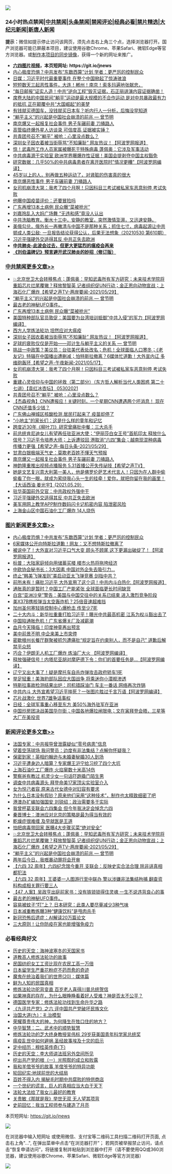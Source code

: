 ![](https://raw.githubusercontent.com/fqnews/bnews/master/64photo/fqnews-qr.jpg)

<div id="tt">
<h3>24小时热点禁闻|<a href="#%E4%B8%AD%E5%85%B1%E7%A6%81%E9%97%BB%E6%9B%B4%E5%A4%9A%E6%96%87%E7%AB%A0">中共禁闻</a>|<a href="#%E5%9B%BE%E7%89%87%E6%96%B0%E9%97%BB%E6%9B%B4%E5%A4%9A%E6%96%87%E7%AB%A0">头条禁闻</a>|<a href="#%E6%96%B0%E9%97%BB%E8%AF%84%E8%AE%BA%E6%9B%B4%E5%A4%9A%E6%96%87%E7%AB%A0">禁闻评论|<a href="#%E5%BF%85%E7%9C%8B%E7%BB%8F%E5%85%B8%E5%A5%BD%E6%96%87">经典必看|<a href="/video.md#%E7%A6%81%E7%89%87%E7%B2%BE%E9%80%89">禁片精选</a>|<a href="https://github.com/fqnews/djy/blob/master/gb/nf1351518.md#1">大纪元新闻</a>|<a href="https://github.com/fqnews/ntdtv/blob/master/gb/prog204.md#1">新唐人新闻</a></h3>
<div><b>提示：</b>微信如提示停止访问该网页，须先点击右上角三个点，选择浏览器打开。国产浏览器可能已屏蔽本项目，建议使用谷歌Chrome、苹果Safari、微软Edge等官方浏览器。或<a href="https://github.com/fqnews/bnews/blob/master/%E5%88%B6%E4%BD%9Cgit%E7%A6%81%E9%97%BB%E9%95%9C%E5%83%8F.md">制作本项目的同步镜像</a>，获得一个新的网址来推广。</div>
<ul>
<li><b><a href="http://d1.bdrive.tk/64.mp4" target="_blank">六四图片视频</a>，本页短网址: https://git.io/jnews</b></li>
<li><a href="/topimagenews/20210530/1556364.md">内心极度恐惧？中共发布“东数西算”计划 学者：更严厉的控制民众</a></li>
<li><a href="/comments/20210530/1556357.md">日媒：习近平时代最重要事件 在整个中国掀起了惊涛骇浪</a></li>
<li><a href="/bannedvideo/20210530/1556437.md">短短数天三起恶性事件，大连！郴州！南京！索多玛遍地张献忠，</a></li>
<li><a href="/bannedvideo/20210530/1556351.md">“每日邮报”证实人造！中共“逆向工程”毁灭证据，石正丽讲演内容证据确凿！</a></li>
<li><a href="/bannedvideo/20210530/1556398.md">席卷大陆的中国民间“躺平”运动是最大规模的不合作运动 是对中共暴政最有力的抵抗 正在颠覆中共“大国崛起”的美梦</a></li>
<li><a href="/lifebaike/20210530/1556461.md">有钱就买德国车，没钱就买日本车？听内行人一分析，后悔没早知道</a></li>
<li><a href="/comments/20210530/1556699.md">“躺平主义”的兴起是中国社会崩溃的前兆 — 曾节明</a></li>
<li><a href="/cbnews/20210530/1556477.md">南京爆又一起报复社会事件 男子车碾前妻 刀捅路人</a></li>
<li><a href="/cnnews/20210530/1556426.md">高管临终爆外星人访谈录 可信度高 证据被实锤？</a></li>
<li><a href="/cbnews/20210530/1556578.md">共青团号召不“躺平” 被呛：心里没点数么？</a></li>
<li><a href="/cbnews/20210530/1556632.md">深圳女子因衣着被当街辱骂“不知廉耻” 网友热议！【阿波罗网报道】</a></li>
<li><a href="/comments/20210530/1556633.md">惊！武毒所工作人员家属被曝死于特殊病毒 蓬佩奥：它涉及军事活动</a></li>
<li><a href="/comments/20210530/1556608.md">中共病毒源于实验室 欧洲学界曝爆炸性证据！美国会提剥夺中国主权豁免</a></li>
<li><a href="/cnnews/20210530/1556727.md">研究数据：几乎50%的中共病毒患者在离开医院时"情况更糟"【阿波罗网编译】</a></li>
<li><a href="/health/20210530/1556489.md">45岁以上的人，别再做五种运动了，对肾脏的伤害真的很大</a></li>
<li><a href="/cnnews/20210530/1556528.md">南京爆恶性事件 男子车碾前妻 刀捅路人</a></li>
<li><a href="/cbnews/20210530/1556606.md">女司机崩溃大哭：我考了四个月啊！只因科目三考试被私家车恶意别停 考试失败</a></li>
<li><a href="/worldnews/20210530/1556425.md">他曝中国疫苗评价：还要冒险吗</a></li>
<li><a href="/cbnews/20210530/1556744.md">广东再增13本土病例 民众曝“菜被抢光”</a></li>
<li><a href="/yule/20210530/1556441.md">刘嘉玲乱入大妈广场舞 “无违和感”竟没人认出</a></li>
<li><a href="/bannedvideo/20210530/1556736.md">中共洗脑教育。衡水十三中，安静的教室，突然激情澎湃，又迅速安静。</a></li>
<li><a href="/bannedvideo/20210530/1556740.md">美俄勾兑，俄外长一再撇清与中国不是那种关系；抓住七寸，病毒起源让中共顿成人类公敌; 一旦报告结论获得公认，后果无法想象（20210530 第610期）</a></li>
<li><a href="/cbnews/20210530/1556410.md">习近平强硬外交适得其反 中共正失去欧洲</a></li>
<li><b><a href="/comments/20200211/1275071.md" target="_blank">中共肺炎-此波会过去，但更大更猛烈的瘟疫会再来</a></b></li>
<li><b><a href="/comments/20200207/1272816.md" target="_blank">《刘伯温碑记》预言避开武汉肺炎的妙招（修订版）</a></b></li>
</ul>
</div>

<div class="catlist">
<h3><a href="/cbnews/" target="_blank">中共禁闻</a><span><a href="/cbnews/" target="_blank" rel="nofollow">更多文章>></a></span></h3>
<ul>
<li><a href="/comments/20210530/1556786.md" target="_blank">💥北京世卫大会转移焦点；蓬佩奥：早知武毒所有军方研究；未来技术学院将重蹈芯片烂尾覆辙？释放黎智英 记者组织促UN行动；金正恩向动物宣战；上海石化厂爆炸【希望之声TV-两岸要闻-2021/05/29】</a></li>
<li><a href="/comments/20210530/1556699.md" target="_blank">“躺平主义”的兴起是中国社会崩溃的前兆 — 曾节明</a></li>
<li><a href="/comments/20210530/1556760.md" target="_blank">最古老的神秘UFO事件。</a></li>
<li><a href="/cbnews/20210530/1556744.md" target="_blank">广东再增13本土病例 民众曝“菜被抢光”</a></li>
<li><a href="/cbnews/20210530/1556661.md" target="_blank">美国特种部队官员敦促：美国要为台湾培训抵御&#8221;中共入侵&#8221;的军力【阿波罗网编译】</a></li>
<li><a href="/cbnews/20210530/1556550.md" target="_blank">西方人学炼法轮功 坦然应对大瘟疫</a></li>
<li><a href="/cbnews/20210530/1556632.md" target="_blank">深圳女子因衣着被当街辱骂“不知廉耻” 网友热议！【阿波罗网报道】</a></li>
<li><a href="/comments/20210530/1556617.md" target="_blank">足球的衰败仅仅是开始——邓计生与躺平主义的关系 — 曾节明</a></li>
<li><a href="/comments/20210530/1556616.md" target="_blank">挑战一中政策？美议员：台驻美代表处改名；危机！全球面临人口寒冬；《老友记》特辑在中国播出遭删减；怕特斯拉撤离？6媒体忙道歉！大外宣内讧 多维砲轰环【希望之声-午夜新闻-2021/05/17】</a></li>
<li><a href="/cbnews/20210530/1556606.md" target="_blank">女司机崩溃大哭：我考了四个月啊！只因科目三考试被私家车恶意别停 考试失败</a></li>
<li><a href="/comments/20210530/1556605.md" target="_blank">重建心灵信仰与中国的拯救（第二部分）（东方哲人解析当代人类困惑  第二十七讲）【袁红冰杏坛】 05302021</a></li>
<li><a href="/cbnews/20210530/1556578.md" target="_blank">共青团号召不“躺平” 被呛：心里没点数么？</a></li>
<li><a href="/comments/20210530/1556558.md" target="_blank">【杰森视角】CNN遭报应！关键时刻，一个星期CNN遭遇两个坏消息！ 现在CNN还值多少钱？</a></li>
<li><a href="/cbnews/20210530/1556552.md" target="_blank">广东佛山禅城区核酸检测 居民打起来了 疫苗却停了</a></li>
<li><a href="/cbnews/20210530/1556507.md" target="_blank">“小地主”的家长们：这是什么样的童年和记忆</a></li>
<li><a href="/cbnews/20210530/1556506.md" target="_blank">跨度近30年《柳叶刀》研究曾痛批中餐：三大杀手</a></li>
<li><a href="/comments/20210530/1556503.md" target="_blank">前总统肯尼迪女儿有望再任驻亚洲大使；“伊丽莎白女王号”首航印太 释放什么信号？习近平令培养大师；上诉遭驳回 港取消“六四”集会；越南现混种病毒 传播力更强【希望之声-每日头条-2021/05/29】</a></li>
<li><a href="/cbnews/20210530/1556478.md" target="_blank">甘肃白银极端天气史：莫欺老百姓不懂天气预报</a></li>
<li><a href="/cbnews/20210530/1556477.md" target="_blank">南京爆又一起报复社会事件 男子车碾前妻 刀捅路人</a></li>
<li><a href="/comments/20210530/1556476.md" target="_blank">神韵隆重推出视频点播服务 5.31首播公开失传祕技【希望之声TV】</a></li>
<li><a href="/comments/20210530/1556440.md" target="_blank">她是文艺复兴意大利第一美人，他是佛罗伦萨艺术代言人！只因为在人群中偷偷看了你一眼，就成为萦绕我心头一生的挂牵！爱你，就把你留在我的画里！【大话西油 姜光宇】(2021.05.29）</a></li>
<li><a href="/cbnews/20210530/1556411.md" target="_blank">驻华英国前外交官：中共政权外强中干</a></li>
<li><a href="/cbnews/20210530/1556410.md" target="_blank">习近平强硬外交适得其反 中共正失去欧洲</a></li>
<li><a href="/cbnews/20210530/1556397.md" target="_blank">美军用网上教学APP制作数码闪卡记机密内容 陷泄密风险</a></li>
<li><a href="/cbnews/20210530/1556382.md" target="_blank">上海金山区中国石油化工厂爆炸 14人烧伤</a></li>

</ul>
</div>
<div class="catlist">
<h3><a href="/topimagenews/" target="_blank">图片新闻</a><span><a href="/topimagenews/" target="_blank" rel="nofollow">更多文章>></a></span></h3>
<ul>
<li><a href="/topimagenews/20210530/1556364.md" target="_blank">内心极度恐惧？中共发布“东数西算”计划 学者：更严厉的控制民众</a></li>
<li><a href="/topimagenews/20210529/1556157.md" target="_blank">6家媒体公开向特斯拉道歉！网友：又不想特斯拉撤离了</a></li>
<li><a href="/topimagenews/20210529/1556099.md" target="_blank">被说中了！大外宣对习近平口气大变 顾头不顾尾 这下更漏出破绽了！【阿波罗网报道】</a></li>
<li><a href="/topimagenews/20210529/1555930.md" target="_blank">标普：大陆家庭倾向用储蓄买楼 楼市火热将拖垮经济</a></li>
<li><a href="/topimagenews/20210529/1555876.md" target="_blank">中欧协会秘书长：3大因素 中国对外企失去吸引力…</a></li>
<li><a href="/topimagenews/20210529/1555852.md" target="_blank">终止“韩美飞弹准则”美启动亚太飞弹竞赛 剑指中共？</a></li>
<li><a href="/topimagenews/20210528/1555477.md" target="_blank">前所未有！痛批习近平 大外宣用了这个词！中共内斗白热化【阿波罗网报道】</a></li>
<li><a href="/topimagenews/20210528/1555148.md" target="_blank">通胀真的是暂时？中国工厂产能紧张 全球面临更长时间缺货</a></li>
<li><a href="/topimagenews/20210527/1554774.md" target="_blank">白宫“亚洲沙皇”警告：美国与中国交往中的关系已结束 进入激烈竞争阶段</a></li>
<li><a href="/topimagenews/20210527/1554539.md" target="_blank">美X37B携核弹当太空轰炸机？25倍音速超难挡</a></li>
<li><a href="/topimagenews/20210527/1554450.md" target="_blank">加州圣何塞轻铁控制中心爆枪击 传至少7死</a></li>
<li><a href="/topimagenews/20210526/1554119.md" target="_blank">二十大内斗：新华社重重打脸习近平！曝光中共最高机密 江系为权斗豁出去了</a></li>
<li><a href="/topimagenews/20210526/1554065.md" target="_blank">中国陷通胀危机！广东省爆关厂及减薪潮</a></li>
<li><a href="/topimagenews/20210526/1554015.md" target="_blank">血月今天降临！印度神童再出预言</a></li>
<li><a href="/topimagenews/20210526/1553823.md" target="_blank">美中前景不明 中企来美上市突停</a></li>
<li><a href="/topimagenews/20210526/1553805.md" target="_blank">密歇根州长餐厅群聚被抓包遭痛批“规定旨在约束别人，而不是自己” 道歉后解禁平众怒</a></li>
<li><a href="/topimagenews/20210525/1553428.md" target="_blank">巧合？伊朗无人机工厂爆炸 炼油厂大火 【阿波罗网编译】</a></li>
<li><a href="/topimagenews/20210525/1553330.md" target="_blank">释放强硬信号！内塔尼亚胡对摩萨德下令：你们的首要任务是…【阿波罗网编译】</a></li>
<li><a href="/topimagenews/20210525/1553122.md" target="_blank">辽宁又出大事了！疑是摩托车自杀炸弹攻击政府轿车1死</a></li>
<li><a href="/topimagenews/20210524/1552810.md" target="_blank">举足轻重！美海豹部队因应大国战争 将乘迷你小潜舰渗透</a></li>
<li><a href="/topimagenews/20210524/1552783.md" target="_blank">特斯拉事故检测结果出炉：司机错踩油门 车主一番话 网络再次炸锅</a></li>
<li><a href="/topimagenews/20210524/1552691.md" target="_blank">中共内斗 大外宣希望习近平摔死？一张图片胜过千言万语【阿波罗网编译】</a></li>
<li><a href="/topimagenews/20210524/1552507.md" target="_blank">芯片战激化 世界7雄争话事权</a></li>
<li><a href="/topimagenews/20210524/1552502.md" target="_blank">日经：全球军事重心移至东方 美50%海外驻军在亚洲</a></li>
<li><a href="/topimagenews/20210522/1551799.md" target="_blank">中国炒房团决战美国华尔街；中国各地爆拉闸限电；文在寅拜登会晤，三星等大厂在美投资</a></li>

</ul>
</div>
<div class="catlist">
<h3><a href="/comments/" target="_blank">新闻评论</a><span><a href="/comments/" target="_blank" rel="nofollow">更多文章>></a></span></h3>
<ul>
<li><a href="/comments/20210531/1556855.md" target="_blank">法国专家：中共报导曾泄露疑似“零号病患”信息</a></li>
<li><a href="/comments/20210531/1556852.md" target="_blank">望着空荡球场 我问警员：边度有非法集结？点解你怀疑我？</a></li>
<li><a href="/comments/20210531/1556851.md" target="_blank">保密到家！英相约翰逊与未婚妻秘婚30人到场</a></li>
<li><a href="/comments/20210531/1556850.md" target="_blank">习近平遭身边人暗算？专家爆王沪宁给习挖了四个大坑</a></li>
<li><a href="/comments/20210531/1556849.md" target="_blank">上海石油化工厂爆炸 火焰窜数十米高14伤</a></li>
<li><a href="/comments/20210531/1556848.md" target="_blank">警察爸有教过 机灵少女一句话吓跑撬门陌生男</a></li>
<li><a href="/comments/20210530/1556832.md" target="_blank">调查中共病毒源头 拜登命美17家顶尖实验室介入</a></li>
<li><a href="/comments/20210530/1556829.md" target="_blank">女为悦己者容 原来古代女德中对妇容有要求</a></li>
<li><a href="/comments/20210530/1556828.md" target="_blank">为什么日本没有假钞？原来他们采用“这种技术”，制作也太精致细密了吧</a></li>
<li><a href="/comments/20210530/1556820.md" target="_blank">港澳办扩编加强国安 刘锐绍：政治需要多于实际</a></li>
<li><a href="/comments/20210530/1556815.md" target="_blank">我曾杯葛支联会六四集会 但今年我决定会悼念六四</a></li>
<li><a href="/comments/20210530/1556814.md" target="_blank">秦晋博士：澳洲应对北京的策略是最为得当有效的</a></li>
<li><a href="/comments/20210530/1556810.md" target="_blank">乾燥症很难缠 及早就医是王道</a></li>
<li><a href="/comments/20210530/1556809.md" target="_blank">怕把病毒带回家 医曝4大步骤买菜“绝对安全”</a></li>
<li><a href="/comments/20210530/1556786.md" target="_blank">💥北京世卫大会转移焦点；蓬佩奥：早知武毒所有军方研究；未来技术学院将重蹈芯片烂尾覆辙？释放黎智英 记者组织促UN行动；金正恩向动物宣战；上海石化厂爆炸【希望之声TV-两岸要闻-2021/05/29】</a></li>
<li><a href="/comments/20210530/1556699.md" target="_blank">“躺平主义”的兴起是中国社会崩溃的前兆 — 曾节明</a></li>
<li><a href="/comments/20210530/1556764.md" target="_blank">两年后今日，我嘅暴动罪将会开审</a></li>
<li><a href="/comments/20210530/1556763.md" target="_blank">【六四 32 周年】六四纪念馆今重开 支联会：反映史实合法合理 除非讲真相都犯法</a></li>
<li><a href="/comments/20210530/1556762.md" target="_blank">【六四 32 周年】王婆婆一人图游行至中联办 警以涉嫌非法集结拘捕 翻查资料构成相关罪行要三人</a></li>
<li><a href="/comments/20210530/1556761.md" target="_blank">【47 人案】吴政亨出庭前家书：没有铁锁锁得住灵魂 一生不说违背良心的事</a></li>
<li><a href="/comments/20210530/1556760.md" target="_blank">最古老的神秘UFO事件。</a></li>
<li><a href="/comments/20210530/1556759.md" target="_blank">容易被蚊子“叮”上？ 日本研究：此类人要尽量减少3种气味</a></li>
<li><a href="/comments/20210530/1556755.md" target="_blank">日本减重教练曝3种“健康饮料”是甩肉杀手</a></li>
<li><a href="/comments/20210530/1556754.md" target="_blank">新冠恐怖后遗症：AI解读20万篇论文</a></li>
<li><a href="/comments/20210530/1556753.md" target="_blank">三大原则！让你防疫在家也能增强免疫力</a></li>

</ul>
</div>

<div class="catlist">
<h3>必看经典好文</h3>
<ul>
<li><a href="/tculture/xiulian/20170318/732480.md" target="_blank">历史的天空：海神波塞冬的天国家书</a></li>
<li><a href="/comments/20200805/1375080.md" target="_blank">道教高人修炼法轮功的故事</a></li>
<li><a href="/lifebaike/20200515/1328783.md" target="_blank">民国纺织女工工资比现在农民工高一万倍</a></li>
<li><a href="/comments/20210324/1511732.md" target="_blank">日本留学生严重花粉症不药而愈的奇迹</a></li>
<li><a href="/comments/20180725/976787.md" target="_blank">魔鬼在统治着我们的世界(20)：媒体篇</a></li>
<li><a href="/comments/20200926/1403589.md" target="_blank">鲜为人知的民国真相</a></li>
<li><a href="/comments/20210312/1502969.md" target="_blank">修炼法轮功驼背变直 百岁老人喜得川普总统贺信</a></li>
<li><a href="/comments/20200623/1346844.md" target="_blank">如果神真的存在，为什么眼睁睁看着好人受难？神是否太不公平？</a></li>
<li><a href="/comments/20200607/783186.md" target="_blank">德国医学专家：修炼法轮功找到生命升华之路</a></li>
<li><a href="/bookonline/20131116/201050.md" target="_blank">《九评共产党》之六 评中国共产党破坏民族文化</a></li>
<li><a href="/cbnews/20180315/914943.md" target="_blank">治国大道(九)：礼治模型</a></li>
<li><a href="/comments/20200618/1346830.md" target="_blank">荣耀尊贵伟大的神，为何降生在牲口住的地方？</a></li>
<li><a href="/comments/20200605/783249.md" target="_blank">中华智慧：二、武术中的顺势智慧</a></li>
<li><a href="/comments/20190517/1129285.md" target="_blank">修炼法轮功的芝大终身教授吴伟标 29岁获美国青年科学家总统奖</a></li>
<li><a href="/comments/20200618/1346823.md" target="_blank">瘟疫乱世中如何避祸 圣经故事埃及十灾的启示</a></li>
<li><a href="/tculture/xiulian/20151108/468739.md" target="_blank">定中经历：穆桂英传奇(下)</a></li>
<li><a href="/tculture/20121025/73064.md" target="_blank">历史的天空：李大师讲法班另外空间所见</a></li>
<li><a href="/comments/20200629/1352460.md" target="_blank">挖出共产党的根（一）光照帮的成立和败露</a></li>
<li><a href="/tculture/20200917/1398046.md" target="_blank">我和羊倌爷爷的故事 羊倌爷爷的特异功能</a></li>
<li><a href="/comments/20200920/582873.md" target="_blank">轮回纪实:地球前世的大结局</a></li>
<li><a href="/lifebaike/20200711/1358994.md" target="_blank">百姓不得入内 揭秘毛时期中共腐败的特供商店</a></li>
<li><a href="/comments/20200621/1348067.md" target="_blank">一个世纪的谎言，巨人的真相应当大白于天下</a></li>
<li><a href="/cbnews/20200516/1329218.md" target="_blank">法轮大法给了我女儿最好的教育</a></li>
<li><a href="/topimagenews/20170331/738673.md" target="_blank">关贵敏《那就是我》举世无双 无人望其项背</a></li>
<li><a href="/aomi/history/20141104/323033.md" target="_blank">史前回忆：我当工程师参与建造了月亮</a></li>

</ul>
</div>

本页短网址: https://git.io/jnews

![](https://raw.githubusercontent.com/fqnews/bnews/master/64photo/fqnews-qr.jpg)

在浏览器中输入短网址 或使用微信、支付宝等二维码工具扫描二维码打开页面, 点击右上角"...", 在弹出菜单中点击“在浏览器打开”； 若网页被举报禁止访问，请点击“恢复申请访问”，将链接复制并粘贴到浏览器中打开（请不要使用QQ或360浏览器，建议使用谷歌Chrome、苹果Safari、微软Edge等官方浏览器）

![](https://raw.githubusercontent.com/fqnews/bnews/master/64photo/wx.jpg)